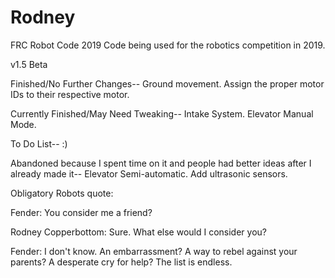 # Rodney
FRC Robot Code 2019
Code being used for the robotics competition in 2019. 

v1.5 Beta

Finished/No Further Changes--
Ground movement.
Assign the proper motor IDs to their respective motor.

Currently Finished/May Need Tweaking-- 
Intake System. 
Elevator Manual Mode. 

To Do List--
:)

Abandoned because I spent time on it and people had better ideas after I already made it--
Elevator Semi-automatic.
Add ultrasonic sensors. 

Obligatory Robots quote:

Fender: You consider me a friend?

Rodney Copperbottom: Sure. What else would I consider you?

Fender: I don't know. An embarrassment? A way to rebel against your parents? A desperate cry for help? The list is endless.

